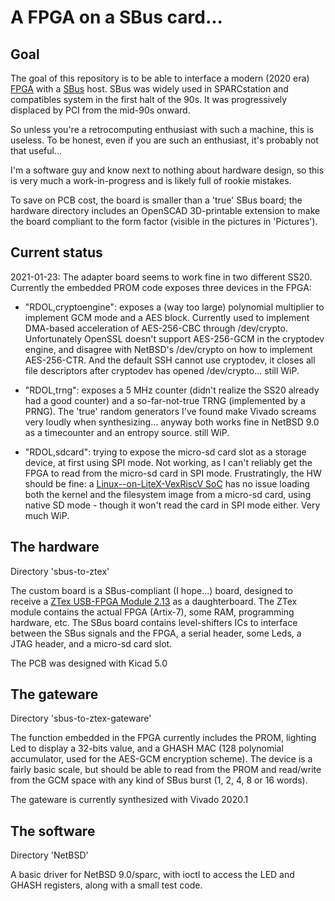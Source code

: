 # A FPGA on a SBus card...

## Goal

The goal of this repository is to be able to interface a modern (2020 era) [FPGA](https://en.wikipedia.org/wiki/Field-programmable_gate_array) with a [SBus](https://en.wikipedia.org/wiki/SBus) host. SBus was widely used in SPARCstation and compatibles system in the first halt of the 90s. It was progressively displaced by PCI from the mid-90s onward.

So unless you're a retrocomputing enthusiast with such a machine, this is useless. To be honest, even if you are such an enthusiast, it's probably not that useful...

I'm a software guy and know next to nothing about hardware design, so this is very much a work-in-progress and is likely full of rookie mistakes.

To save on PCB cost, the board is smaller than a 'true' SBus board; the hardware directory includes an OpenSCAD 3D-printable extension to make the board compliant to the form factor (visible in the pictures in 'Pictures').

## Current status

2021-01-23: The adapter board seems to work fine in two different SS20. Currently the embedded PROM code exposes three devices in the FPGA:

* "RDOL,cryptoengine": exposes a (way too large) polynomial multiplier to implement GCM mode and a AES block. Currently used to implement DMA-based acceleration of AES-256-CBC through /dev/crypto. Unfortunately OpenSSL doesn't support AES-256-GCM in the cryptodev engine, and disagree with NetBSD's /dev/crypto on how to implement AES-256-CTR. And the default SSH cannot use cryptodev, it closes all file descriptors after cryptodev has opened /dev/crypto... still WiP.

* "RDOL,trng": exposes a 5 MHz counter (didn't realize the SS20 already had a good counter) and a so-far-not-true TRNG (implemented by a PRNG). The 'true' random generators I've found make Vivado screams very loudly when synthesizing... anyway both works fine in NetBSD 9.0 as a timecounter and an entropy source.  still WiP.

* "RDOL,sdcard": trying to expose the micro-sd card slot as a storage device, at first using SPI mode. Not working, as I can't reliably get the FPGA to read from the micro-sd card in SPI mode. Frustratingly, the HW should be fine: a [Linux--on-LiteX-VexRiscV SoC](https://github.com/litex-hub/linux-on-litex-vexriscv) has no issue loading both the kernel and the filesystem image from a micro-sd card, using native SD mode - though it won't read the card in SPI mode either. Very much WiP.

## The hardware

Directory 'sbus-to-ztex'

The custom board is a SBus-compliant (I hope...) board, designed to receive a [ZTex USB-FPGA Module 2.13](https://www.ztex.de/usb-fpga-2/usb-fpga-2.13.e.html) as a daughterboard. The ZTex module contains the actual FPGA (Artix-7), some RAM, programming hardware, etc. The SBus board contains level-shifters ICs to interface between the SBus signals and the FPGA, a serial header, some Leds, a JTAG header, and a micro-sd card slot.

The PCB was designed with Kicad 5.0

## The gateware

Directory 'sbus-to-ztex-gateware'

The function embedded in the FPGA currently includes the PROM, lighting Led to display a 32-bits value, and a GHASH MAC (128 polynomial accumulator, used for the AES-GCM encryption scheme). The device is a fairly basic scale, but should be able to read from the PROM and read/write from the GCM space with any kind of SBus burst (1, 2, 4, 8 or 16 words).

The gateware is currently synthesized with Vivado 2020.1

## The software

Directory 'NetBSD'

A basic driver for NetBSD 9.0/sparc, with ioctl to access the LED and GHASH registers, along with a small test code.
